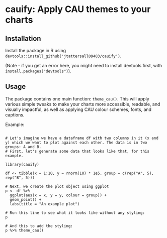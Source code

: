 # cauify: Apply CAU themes to your charts

## Installation

Install the package in R using `devtools::install_github('jtattersall09403/cauify')`.

(Note - if you get an error here, you might need to install devtools first, with `install.packages("devtools")`).

## Usage

The package contains one main function: `theme_cau()`. This will apply various simple tweaks to make your charts more accessible, readable, and visually impactful, as well as applying CAU colour schemes, fonts, and captions. 

Example:

```

# Let's imagine we have a dataframe df with two columns in it (x and y) which we want to plot against each other. The data is in two groups: A and B.
# First, let's generate some data that looks like that, for this example.

library(cauify)

df <- tibble(x = 1:10, y = rnorm(10) * 1e5, group = c(rep("A", 5), rep("B", 5)))

# Next, we create the plot object using ggplot
p <- df %>%
  ggplot(aes(x = x, y = y, colour = group)) +
  geom_point() +
  labs(title = "An example plot")
  
# Run this line to see what it looks like without any styling:
p

# And this to add the styling:
p %>% theme_cau()


```
